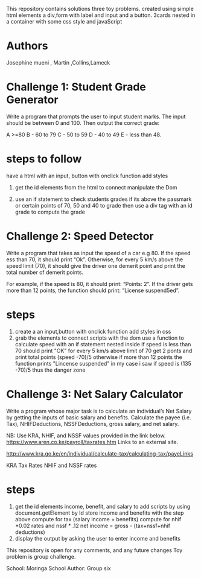 This repository contains solutions three toy problems.
created using simple html elements a div,form with label and input and a button.
3cards nested in a container with some css style and javaScript

# Authors
 Josephine mueni , Martin ,Collins,Lameck


 # Challenge 1: Student Grade Generator
 Write a program that prompts the user to input student marks. The input should be between 0 and 100. Then output the correct grade:

 A >=80
 B - 60 to 79
C - 50 to 59
D - 40 to 49
E - less than 48.

# steps to follow
have a html with an input, button with onclick function
add styles
 1) get the id elements from the html to connect manipulate the Dom
 
 2) use an if statement to check students grades if its above the passmark or
 certain points of 70, 50 and 40 to grade then
 use a div tag with an id grade to compute the grade



# Challenge 2: Speed Detector
 Write a program that takes as input the speed of a car e.g 80. If the speed ess than 70, it should print “Ok”. Otherwise, for every 5 km/s above the speed limit (70), it should give the driver one demerit point and print the total number of demerit points.

 For example, if the speed is 80, it should print: “Points: 2”. If the driver gets more than 12 points, the function should print: “License suspend5ed”.

  # steps
 1) create a an input,button  with onclick function
  add styles in css
  2) grab the elements to connect scripts with the dom
  use a function to calculate speed  with an if statement nested inside
  if speed is less than 70 should print "OK"
  for every 5 km/s above limit of 70 get 2 ponts and print total points
  (speed -70)/5
  otherwise if more than 12 points the function prints "Lincense suspended"
 in my case i saw if speed is (135 -70)/5 thus the danger zone




# Challenge 3: Net Salary Calculator
 Write a program whose major task is to calculate an individual’s Net Salary by getting the inputs of basic salary and benefits. Calculate the payee (i.e. Tax), NHIFDeductions, NSSFDeductions, gross salary, and net salary.

 NB: Use KRA, NHIF, and NSSF values provided in the link below.
 https://www.aren.co.ke/payroll/taxrates.htm Links to an external site.


http://www.kra.go.ke/en/individual/calculate-tax/calculating-tax/payeLinks


KRA Tax Rates
 NHIF and NSSF rates
 # steps
 1) get the id elements income, benefit, and salary to add scripts by using document.getElement by Id
 store income and benefits with the step above
 compute for tax (salary income + benefits)
 compute for nhif *0.02 rates and nssf * .12
 net income = gross - (tax+nssf+nhif deductions)
 2) display the output by asking the user to enter income and benefits

 This repository is open for any comments, and any future changes
 Toy problem is group challenge.


 School: Moringa School
 Author: Group six